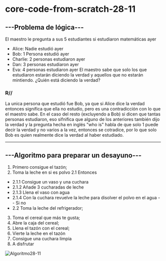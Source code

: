 # core-code-from-scratch-28-11

## ---Problema de lógica---
El maestro le pregunta a sus 5 estudiantes si estudiaron matemáticas ayer
- Alice: Nadie estudió ayer
- Bob: 1 Persona estudió ayer
- Charlie: 2 personas estudiaron ayer
- Dan: 3 personas estudiaron ayer
- Eva: 4 personas estudiaron ayer
El maestro sabe que solo los que estudiaron estarán diciendo la verdad y aquellos que no estarán mintiendo. ¿Quién está diciendo la verdad?

### R// 
La unica persona que estudió fue Bob, ya que si Alice dice la verdad entonces significa que ella no estudio, pero es una contradicción con lo que el maestro sabe. En el caso del resto (excluyendo a Bob) si dicen que tantas personas estudiaron, eso sifnifica que alguno de los anteriores también dijo la verdad y la pregunta hecha en inglés "who is" habla de que solo 1 puede decir la verdad y no varios a la vez, entonces se cotradice, por lo que solo Bob es quien realmente dice la verdad al haber estudiado.

---
## ---Algoritmo para preparar un desayuno---
 1. Primero consigue el tazón;
 2. Toma la leche en si es polvo 
 2.1 Entonces
 - 2.1.1 Consigue un vaso y una cuchara
 - 2.1.2 Añade 3 cucharadas de leche
 - 2.1.3 Llena el vaso con agua
 - 2.1.4 Con la cuchara revuelve la leche para disolver el polvo en el agua
 -- Si no
 - 2.2 Toma la leche del refrigerador;
 3. Toma el cereal que más te gusta;
 4. Abre la caja del cereal;
 5. Llena el tazón con el cereal;
 6. Vierte la leche en el tazón
 8. Consigue una cuchara limpia
 9. A disfrutar
    

![Algoritmo28-11](https://user-images.githubusercontent.com/92037725/204414073-d19885c9-7dbe-4ced-b361-29847c5cade9.png)
